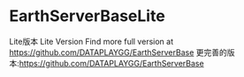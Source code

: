 # EarthServerBaseLite
Lite版本
Lite Version
Find more full version at https://github.com/DATAPLAYGG/EarthServerBase
更完善的版本:https://github.com/DATAPLAYGG/EarthServerBase
